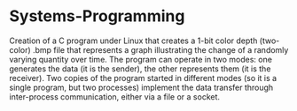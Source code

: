# Systems-Programming
 Creation of a C program under Linux that creates a 1-bit color depth (two-color) .bmp file that represents a graph illustrating the change of a randomly varying quantity over time. The program can operate in two modes: one generates the data (it is the sender), the other represents them (it is the receiver). Two copies of the program started in different modes (so it is a single program, but two processes) implement the data transfer through inter-process communication, either via a file or a socket.
